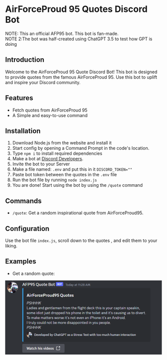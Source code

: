 
# AirForceProud 95 Quotes Discord Bot
NOTE: This an official AFP95 bot. This bot is fan-made. <br>
NOTE 2:The bot was half-created using ChatGPT 3.5 to test how GPT is doing

## Introduction
Welcome to the AirForceProud 95 Quote Discord Bot! This bot is designed to provide quotes from the famous AirForceProud 95. Use this bot to uplift and inspire your Discord community.

## Features
- Fetch quotes from AirForceProud 95
- A Simple and easy-to-use command


## Installation
1. Download Node.js from the website and install it
2. Start config by opening a Command Prompt in the code's location.
3. Type `npm i` to install required dependencies
4. Make a bot at [Discord Developers]([link/to/your/bot/invitation](https://discord.com/developers/applications)).
5. Invite the bot to your Server
6. Make a file named: `.env` and put this in it `DISCORD_TOKEN=""`
7. Paste bot token between the quotes in the `.env` file
8. Run the bot file by running `node index.js`
9. You are done! Start using the bot by using the `/quote` command
## Commands
- `/quote`: Get a random inspirational quote from AirForceProud95.

## Configuration
Use the bot file `index.js`, scroll down to the quotes , and edit them to your liking.

## Examples
- Get a random quote: <br>
  
![Example](Example.PNG)